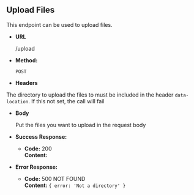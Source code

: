 **Upload Files**
----
  This endpoint can be used to upload files.  

* **URL**

  /upload

* **Method:**

  `POST`

*  **Headers**

  The directory to upload the files to must be included in the header `data-location`. If this not set, the call will fail

* **Body**

  Put the files you want to upload in the request body

* **Success Response:**

  * **Code:** 200 <br />
    **Content:**



* **Error Response:**

  * **Code:** 500 NOT FOUND <br />
    **Content:** `{ error: 'Not a directory' }`
